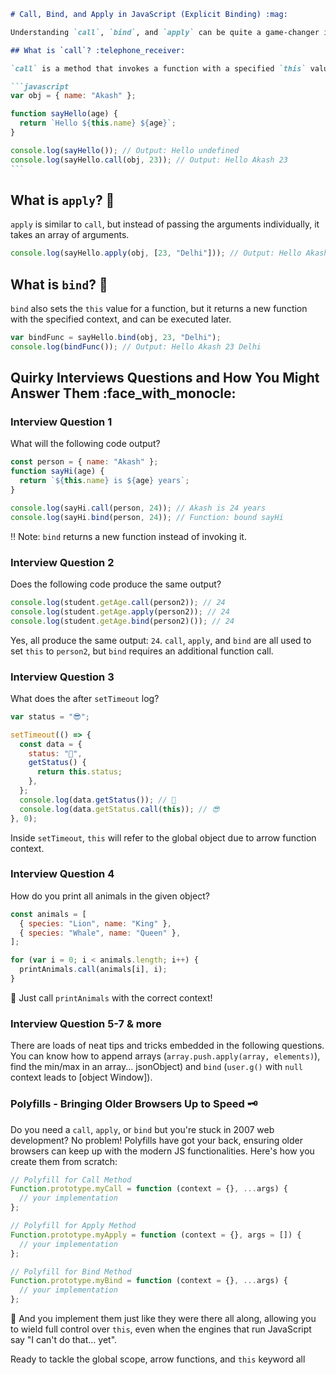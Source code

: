 ````markdown
# Call, Bind, and Apply in JavaScript (Explicit Binding) :mag:

Understanding `call`, `bind`, and `apply` can be quite a game-changer in your JavaScript journey. These are the mighty methods that let you take control of the execution context, also known as the infamous `this` keyword!

## What is `call`? :telephone_receiver:

`call` is a method that invokes a function with a specified `this` value, and arguments passed in individually.

```javascript
var obj = { name: "Akash" };

function sayHello(age) {
  return `Hello ${this.name} ${age}`;
}

console.log(sayHello()); // Output: Hello undefined
console.log(sayHello.call(obj, 23)); // Output: Hello Akash 23
```
````

## What is `apply`? :open_hands:

`apply` is similar to `call`, but instead of passing the arguments individually, it takes an array of arguments.

```javascript
console.log(sayHello.apply(obj, [23, "Delhi"])); // Output: Hello Akash 23 Delhi
```

## What is `bind`? :link:

`bind` also sets the `this` value for a function, but it returns a new function with the specified context, and can be executed later.

```javascript
var bindFunc = sayHello.bind(obj, 23, "Delhi");
console.log(bindFunc()); // Output: Hello Akash 23 Delhi
```

## Quirky Interviews Questions and How You Might Answer Them :face_with_monocle:

### Interview Question 1

What will the following code output?

```javascript
const person = { name: "Akash" };
function sayHi(age) {
  return `${this.name} is ${age} years`;
}

console.log(sayHi.call(person, 24)); // Akash is 24 years
console.log(sayHi.bind(person, 24)); // Function: bound sayHi
```

:bangbang: Note: `bind` returns a new function instead of invoking it.

### Interview Question 2

Does the following code produce the same output?

```javascript
console.log(student.getAge.call(person2)); // 24
console.log(student.getAge.apply(person2)); // 24
console.log(student.getAge.bind(person2)()); // 24
```

Yes, all produce the same output: `24`. `call`, `apply`, and `bind` are all used to set `this` to `person2`, but `bind` requires an additional function call.

### Interview Question 3

What does the after `setTimeout` log?

```javascript
var status = "😎";

setTimeout(() => {
  const data = {
    status: "🥑",
    getStatus() {
      return this.status;
    },
  };
  console.log(data.getStatus()); // 🥑
  console.log(data.getStatus.call(this)); // 😎
}, 0);
```

Inside `setTimeout`, `this` will refer to the global object due to arrow function context.

### Interview Question 4

How do you print all animals in the given object?

```javascript
const animals = [
  { species: "Lion", name: "King" },
  { species: "Whale", name: "Queen" },
];

for (var i = 0; i < animals.length; i++) {
  printAnimals.call(animals[i], i);
}
```

:rocket: Just call `printAnimals` with the correct context!

### Interview Question 5-7 & more

There are loads of neat tips and tricks embedded in the following questions. You can know how to append arrays (`array.push.apply(array, elements)`), find the min/max in an array... jsonObject) and `bind` (`user.g()` with `null` context leads to [object Window]).

### Polyfills - Bringing Older Browsers Up to Speed :old_key:

Do you need a `call`, `apply`, or `bind` but you're stuck in 2007 web development? No problem! Polyfills have got your back, ensuring older browsers can keep up with the modern JS functionalities. Here's how you create them from scratch:

```javascript
// Polyfill for Call Method
Function.prototype.myCall = function (context = {}, ...args) {
  // your implementation
};

// Polyfill for Apply Method
Function.prototype.myApply = function (context = {}, args = []) {
  // your implementation
};

// Polyfill for Bind Method
Function.prototype.myBind = function (context = {}, ...args) {
  // your implementation
};
```

:tada: And you implement them just like they were there all along, allowing you to wield full control over `this`, even when the engines that run JavaScript say "I can't do that... yet".

Ready to tackle the global scope, arrow functions, and `this` keyword all
